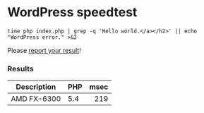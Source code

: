 # WordPress speedtest

`time php index.php | grep -q 'Hello world.</a></h2>' || echo "WordPress error." >&2`

Please [report your result](https://github.com/szepeviktor/wordpress-speedtest/issues/new)!

### Results

| Description     | PHP | msec   |
| --------------- | --- | ------:|
| AMD FX-6300     | 5.4 |    219 |

